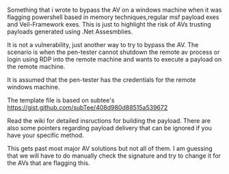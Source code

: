 Something that i wrote to bypass the AV on a windows machine when it was flagging powershell based in memory techniques,regular msf payload exes and Veil-Framework exes. This is just to highlight the risk of AVs trusting payloads generated using .Net Assesmblies.

It is not a vulnerability, just another way to try to bypass the AV. The scenario is when the pen-tester cannot shutdown the remote av process or login using RDP into the remote machine and wants to execute a payload on the remote machine.

It is assumed that the pen-tester has the credentials for the remote windows machine.

The template file is based on subtee's https://gist.github.com/subTee/408d980d88515a539672

Read the wiki for detailed insructions for building the payload. There are also some pointers regarding payload delivery that can be ignored if you have your specific method.

This gets past most major AV solutions but not all of them. I am guessing that we will have to do manually check the signature and try to change it for the AVs that are flagging this.
